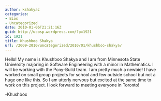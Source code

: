 ```yaml
---
author: kshakyaz
categories:
- Bios
- Uncategorized
date: 2010-01-06T21:21:16Z
guid: http://ucosp.wordpress.com/?p=1921
id: 1921
title: Khushboo Shakya
url: /2009-2010/uncategorized/2010/01/khushboo-shakya/
---
```


Hello! My name is Khushboo Shakya and I am from Minnesota State University majoring in Software Engineering with a minor in Mathematics. I will be working with the Pony-Build team. I am pretty much a newbie! I have worked on small group projects for school and few outside school but not a huge one like this. So I am utterly nervous but excited at the same time to work on this project. I look forward to meeting everyone in Toronto!

-Khushboo